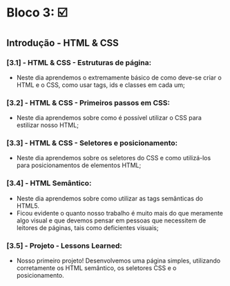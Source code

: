 # Bloco 3: :ballot_box_with_check:

## Introdução - HTML & CSS

### [3.1] - HTML & CSS - Estruturas de página:
- Neste dia aprendemos o extremamente básico de como deve-se criar o HTML e o CSS, como usar tags, ids e classes em cada um;

### [3.2] - HTML & CSS - Primeiros passos em CSS:
- Neste dia aprendemos sobre como é possível utilizar o CSS para estilizar nosso HTML;

### [3.3] - HTML & CSS - Seletores e posicionamento:
- Neste dia aprendemos sobre os seletores do CSS e como utilizá-los para posicionamentos de elementos HTML;

### [3.4] - HTML Semântico:
- Neste dia aprendemos sobre como utilizar as tags semânticas do HTML5.
- Ficou evidente o quanto nosso trabalho é muito mais do que meramente algo visual e que devemos pensar em pessoas que necessitem de leitores de páginas, tais como deficientes visuais;

### [3.5] - Projeto - Lessons Learned:
- Nosso primeiro projeto! Desenvolvemos uma página simples, utilizando corretamente os HTML semântico, os seletores CSS e o posicionamento.
